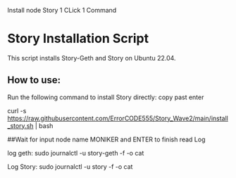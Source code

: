 Install node Story 1 CLick 1 Command
# Story Installation Script

This script installs Story-Geth and Story on Ubuntu 22.04.

## How to use:

Run the following command to install Story directly:
copy past enter 

curl -s https://raw.githubusercontent.com/ErrorCODE555/Story_Wave2/main/install_story.sh | bash



##Wait for input node name MONIKER and ENTER  to finish 
read Log

log geth:
sudo journalctl -u story-geth -f -o cat

Log Story:
sudo journalctl -u story -f -o cat







